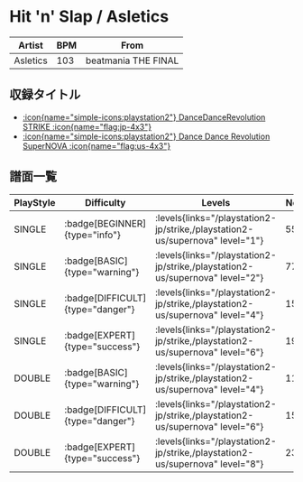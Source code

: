 # Hit 'n' Slap / Asletics

|Artist|BPM|From|
|------|---|----|
|Asletics|103|beatmania THE FINAL|

## 収録タイトル

- [:icon{name="simple-icons:playstation2"} DanceDanceRevolution STRIKE :icon{name="flag:jp-4x3"}](/playstation2-jp/strike)
- [:icon{name="simple-icons:playstation2"} Dance Dance Revolution SuperNOVA :icon{name="flag:us-4x3"}](/playstation2-us/supernova)

## 譜面一覧

|PlayStyle|Difficulty|Levels|Notes|Movie|
|---------|----------|------|-----|-----|
|SINGLE| :badge[BEGINNER]{type="info"}| :levels{links="/playstation2-jp/strike,/playstation2-us/supernova" level="1"}|55/1||
|SINGLE| :badge[BASIC]{type="warning"}| :levels{links="/playstation2-jp/strike,/playstation2-us/supernova" level="2"}|77/2||
|SINGLE| :badge[DIFFICULT]{type="danger"}| :levels{links="/playstation2-jp/strike,/playstation2-us/supernova" level="4"}|151/4||
|SINGLE| :badge[EXPERT]{type="success"}| :levels{links="/playstation2-jp/strike,/playstation2-us/supernova" level="6"}|192/0||
|DOUBLE| :badge[BASIC]{type="warning"}| :levels{links="/playstation2-jp/strike,/playstation2-us/supernova" level="4"}|114/1||
|DOUBLE| :badge[DIFFICULT]{type="danger"}| :levels{links="/playstation2-jp/strike,/playstation2-us/supernova" level="6"}|154/2||
|DOUBLE| :badge[EXPERT]{type="success"}| :levels{links="/playstation2-jp/strike,/playstation2-us/supernova" level="8"}|237/1||
